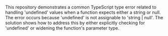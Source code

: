 This repository demonstrates a common TypeScript type error related to handling 'undefined' values when a function expects either a string or null.  The error occurs because 'undefined' is not assignable to 'string | null'.  The solution shows how to address this by either explicitly checking for 'undefined' or widening the function's parameter type.